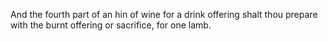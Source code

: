 And the fourth part of an hin of wine for a drink offering shalt thou prepare with the burnt offering or sacrifice, for one lamb.
